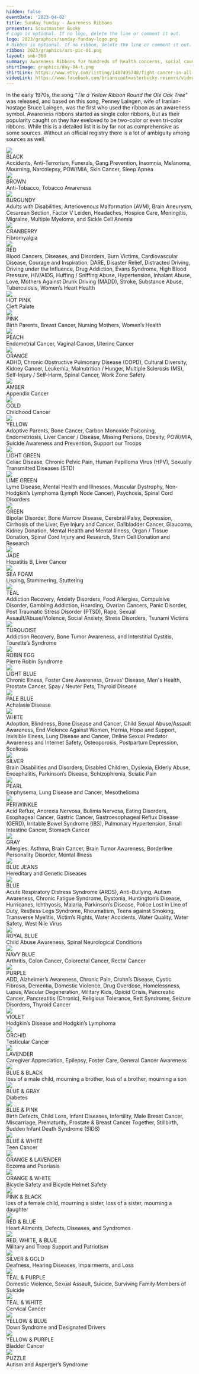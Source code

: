 ```yaml
---
hidden: false
eventDate: '2023-04-02'
title: Sunday Funday - Awareness Ribbons
presenter: Scoutmaster Bucky
# Logo is optional. If no logo, delete the line or comment it out.
logo: 2023/graphics/sunday-funday-logo.png
# Ribbon is optional. If no ribbon, delete the line or comment it out.
ribbon: 2023/graphics/ars-pic-01.png
layout: smb-360
summary: Awareness Ribbons for hundreds of health concerns, social causes, and organizations
shirtImage: graphics/day-04-t.png
shirtLink: https://www.etsy.com/listing/1407495748/fight-cancer-in-all-colors?click_key=45e3e447ee567f6e32a813de1ca0ed9c366ffa4c%3A1407495748&click_sum=954ee107&ga_search_query=cancer&ref=shop_items_search_1&pro=1&sts=1
videoLink: https://www.facebook.com/brianscoutmasterbucky.reiners/videos/1342674236299091
---
```


In the early 1970s, the song *"Tie a Yellow Ribbon Round the Ole Oak Tree"* was released, and based on this song, Penney Laingen, wife of Iranian-hostage Bruce Laingen, was the first who used the ribbon as an awareness symbol. Awareness ribbons started as single color ribbons, but as their popularity caught on they hav eveloved to be two-color or even tri-color ribbons.  While this is a detailed list it is by far not as comprehensive as some sources.  Without an official registry there is a lot of ambiguity among sources as well.

<div class="D(f) Fxw(w) Jc(sb) Ai(fs) Ta(in) Mt(1.4em)">

<div class="W(33%)--_sml W(50%)--ml W(100%)--s P(0.5em) D(f) Ai(c) Fxd(c)">
<img src="../ribbon/ar-black.png" class="Maw(15%)">
<div class="Tt(u) Fw(b)">BLACK</div>
<div class="Ta(c)">Accidents, Anti-Terrorism, Funerals, Gang Prevention, Insomnia, Melanoma, Mourning, Narcolepsy, POW/MIA, Skin Cancer, Sleep Apnea</div>
</div>

<div class="W(33%)--_sml W(50%)--ml W(100%)--s P(0.5em) D(f) Ai(c) Fxd(c)">
<img src="../ribbon/ar-brown.png" class="Maw(15%)">
<div class="Tt(u) Fw(b)">BROWN</div>
<div class="Ta(c)">Anti-Tobacco, Tobacco Awareness</div>
</div>

<div class="W(33%)--_sml W(50%)--ml W(100%)--s P(0.5em) D(f) Ai(c) Fxd(c)">
<img src="../ribbon/ar-burgundy.png" class="Maw(15%)">
<div class="Tt(u) Fw(b)">BURGUNDY</div>
<div class="Ta(c)">Adults with Disabilities, Arteriovenous Malformation (AVM), Brain Aneurysm, Cesarean Section,  Factor V Leiden, Headaches, Hospice Care, Meningitis, Migraine, Multiple Myeloma, and Sickle Cell Anemia</div>
</div>

<div class="W(33%)--_sml W(50%)--ml W(100%)--s P(0.5em) D(f) Ai(c) Fxd(c)">
<img src="../ribbon/ar-cranberry.png" class="Maw(15%)">
<div class="Tt(u) Fw(b)">CRANBERRY</div>
<div class="Ta(c)">Fibromyalgia</div>
</div>

<div class="W(33%)--_sml W(50%)--ml W(100%)--s P(0.5em) D(f) Ai(c) Fxd(c)">
<img src="../ribbon/ar-red.png" class="Maw(15%)">
<div class="Tt(u) Fw(b)">RED</div>
<div class="Ta(c)">Blood Cancers, Diseases, and Disorders, Burn Victims, Cardiovascular Disease, Courage and Inspiration, DARE, Disaster Relief, Distracted Driving, Driving under the Influence, Drug Addiction, Evans Syndrome, High Blood Pressure, HIV/AIDS, Huffing / Sniffing Abuse, Hypertension, Inhalant Abuse, Love, Mothers Against Drunk Driving (MADD), Stroke, Substance Abuse, Tuberculosis, Women’s Heart Health</div>
</div>

<div class="W(33%)--_sml W(50%)--ml W(100%)--s P(0.5em) D(f) Ai(c) Fxd(c)">
<img src="../ribbon/ar-hot-pink.png" class="Maw(15%)">
<div class="Tt(u) Fw(b)">HOT PINK</div>
<div class="Ta(c)">Cleft Palate</div>
</div>

<div class="W(33%)--_sml W(50%)--ml W(100%)--s P(0.5em) D(f) Ai(c) Fxd(c)">
<img src="../ribbon/ar-pink.png" class="Maw(15%)">
<div class="Tt(u) Fw(b)">PINK</div>
<div class="Ta(c)">Birth Parents, Breast Cancer, Nursing Mothers, Women’s Health</div>
</div>

<div class="W(33%)--_sml W(50%)--ml W(100%)--s P(0.5em) D(f) Ai(c) Fxd(c)">
<img src="../ribbon/ar-peach.png" class="Maw(15%)">
<div class="Tt(u) Fw(b)">PEACH</div>
<div class="Ta(c)">Endometrial Cancer, Vaginal Cancer, Uterine Cancer</div>
</div>

<div class="W(33%)--_sml W(50%)--ml W(100%)--s P(0.5em) D(f) Ai(c) Fxd(c)">
<img src="../ribbon/ar-orange.png" class="Maw(15%)">
<div class="Tt(u) Fw(b)">ORANGE</div>
<div class="Ta(c)">ADHD, Chronic Obstructive Pulmonary Disease (COPD), Cultural Diversity, Kidney Cancer, Leukemia,  Malnutrition / Hunger, Multiple Sclerosis (MS), Self-Injury / Self-Harm, Spinal Cancer, Work Zone Safety</div>
</div>

<div class="W(33%)--_sml W(50%)--ml W(100%)--s P(0.5em) D(f) Ai(c) Fxd(c)">
<img src="../ribbon/ar-amber.png" class="Maw(15%)">
<div class="Tt(u) Fw(b)">AMBER</div>
<div class="Ta(c)">Appendix Cancer</div>
</div>

<div class="W(33%)--_sml W(50%)--ml W(100%)--s P(0.5em) D(f) Ai(c) Fxd(c)">
<img src="../ribbon/ar-gold.png" class="Maw(15%)">
<div class="Tt(u) Fw(b)">GOLD</div>
<div class="Ta(c)">Childhood Cancer</div>
</div>

<div class="W(33%)--_sml W(50%)--ml W(100%)--s P(0.5em) D(f) Ai(c) Fxd(c)">
<img src="../ribbon/ar-yellow.png" class="Maw(15%)">
<div class="Tt(u) Fw(b)">YELLOW</div>
<div class="Ta(c)">Adoptive Parents, Bone Cancer, Carbon Monoxide Poisoning, Endometriosis,  Liver Cancer / Disease, Missing Persons, Obesity, POW/MIA, Suicide Awareness and Prevention,  Support our Troops</div>
</div>

<div class="W(33%)--_sml W(50%)--ml W(100%)--s P(0.5em) D(f) Ai(c) Fxd(c)">
<img src="../ribbon/ar-light-green.png" class="Maw(15%)">
<div class="Tt(u) Fw(b)">LIGHT GREEN</div>
<div class="Ta(c)">Celiac Disease, Chronic Pelvic Pain, Human Papilloma Virus (HPV), Sexually Transmitted Diseases (STD)</div>
</div>

<div class="W(33%)--_sml W(50%)--ml W(100%)--s P(0.5em) D(f) Ai(c) Fxd(c)">
<img src="../ribbon/ar-lime-green.png" class="Maw(15%)">
<div class="Tt(u) Fw(b)">LIME GREEN</div>
<div class="Ta(c)">Lyme Disease, Mental Health and Illnesses, Muscular Dystrophy, Non-Hodgkin’s Lymphoma (Lymph Node Cancer), Psychosis, Spinal Cord Disorders</div>
</div>

<div class="W(33%)--_sml W(50%)--ml W(100%)--s P(0.5em) D(f) Ai(c) Fxd(c)">
<img src="../ribbon/ar-green.png" class="Maw(15%)">
<div class="Tt(u) Fw(b)">GREEN</div>
<div class="Ta(c)">Bipolar Disorder, Bone Marrow Disease, Cerebral Palsy, Depression, Cirrhosis of the Liver, Eye Injury and Cancer, Gallbladder Cancer, Glaucoma, Kidney Donation, Mental Health and Mental Illness, Organ / Tissue Donation, Spinal Cord Injury and Research, Stem Cell Donation and Research</div>
</div>

<div class="W(33%)--_sml W(50%)--ml W(100%)--s P(0.5em) D(f) Ai(c) Fxd(c)">
<img src="../ribbon/ar-jade.png" class="Maw(15%)">
<div class="Tt(u) Fw(b)">JADE</div>
<div class="Ta(c)">Hepatitis B, Liver Cancer</div>
</div>

<div class="W(33%)--_sml W(50%)--ml W(100%)--s P(0.5em) D(f) Ai(c) Fxd(c)">
<img src="../ribbon/ar-sea-foam.png" class="Maw(15%)">
<div class="Tt(u) Fw(b)">SEA FOAM</div>
<div class="Ta(c)">Lisping, Stammering, Stuttering</div>
</div>

<div class="W(33%)--_sml W(50%)--ml W(100%)--s P(0.5em) D(f) Ai(c) Fxd(c)">
<img src="../ribbon/ar-teal.png" class="Maw(15%)">
<div class="Tt(u) Fw(b)">TEAL</div>
<div class="Ta(c)">Addiction Recovery, Anxiety Disorders, Food Allergies, Compulsive Disorder,  Gambling Addiction, Hoarding, Ovarian Cancers, Panic Disorder,  Post Traumatic Stress Disorder (PTSD), Rape, Sexual Assault/Abuse/Violence, Social Anxiety, Stress Disorders, Tsunami Victims</div>
</div>

<div class="W(33%)--_sml W(50%)--ml W(100%)--s P(0.5em) D(f) Ai(c) Fxd(c)">
<img src="../ribbon/ar-turquoise.png" class="Maw(15%)">
<div class="Tt(u) Fw(b)">TURQUOISE</div>
<div class="Ta(c)">Addiction Recovery, Bone Tumor Awareness, and Interstitial Cystitis, Tourette’s Syndrome</div>
</div>

<div class="W(33%)--_sml W(50%)--ml W(100%)--s P(0.5em) D(f) Ai(c) Fxd(c)">
<img src="../ribbon/ar-robin-egg.png" class="Maw(15%)">
<div class="Tt(u) Fw(b)">ROBIN EGG</div>
<div class="Ta(c)">Pierre Robin Syndrome</div>
</div>

<div class="W(33%)--_sml W(50%)--ml W(100%)--s P(0.5em) D(f) Ai(c) Fxd(c)">
<img src="../ribbon/ar-light-blue.png" class="Maw(15%)">
<div class="Tt(u) Fw(b)">LIGHT BLUE</div>
<div class="Ta(c)">Chronic Illness, Foster Care Awareness, Graves’ Disease, Men's Health, Prostate Cancer, Spay / Neuter Pets, Thyroid Disease</div>
</div>

<div class="W(33%)--_sml W(50%)--ml W(100%)--s P(0.5em) D(f) Ai(c) Fxd(c)">
<img src="../ribbon/ar-pale-blue.png" class="Maw(15%)">
<div class="Tt(u) Fw(b)">PALE BLUE</div>
<div class="Ta(c)">Achalasia Disease</div>
</div>

<div class="W(33%)--_sml W(50%)--ml W(100%)--s P(0.5em) D(f) Ai(c) Fxd(c)">
<img src="../ribbon/ar-white.png" class="Maw(15%)">
<div class="Tt(u) Fw(b)">WHITE</div>
<div class="Ta(c)">Adoption, Blindness, Bone Disease and Cancer, Child Sexual Abuse/Assault Awareness, End Violence Against Women, Hernia, Hope and Support, Invisible Illness, Lung Disease and Cancer, Online Sexual Predator Awareness and Internet Safety, Osteoporosis, Postpartum Depression, Scoliosis</div>
</div>

<div class="W(33%)--_sml W(50%)--ml W(100%)--s P(0.5em) D(f) Ai(c) Fxd(c)">
<img src="../ribbon/ar-silver.png" class="Maw(15%)">
<div class="Tt(u) Fw(b)">SILVER</div>
<div class="Ta(c)">Brain Disabilities and Disorders, Disabled Children, Dyslexia, Elderly Abuse, Encephalitis, Parkinson’s Disease, Schizophrenia, Sciatic Pain</div>
</div>

<div class="W(33%)--_sml W(50%)--ml W(100%)--s P(0.5em) D(f) Ai(c) Fxd(c)">
<img src="../ribbon/ar-pearl.png" class="Maw(15%)">
<div class="Tt(u) Fw(b)">PEARL</div>
<div class="Ta(c)">Emphysema, Lung Disease and Cancer, Mesothelioma</div>
</div>

<div class="W(33%)--_sml W(50%)--ml W(100%)--s P(0.5em) D(f) Ai(c) Fxd(c)">
<img src="../ribbon/ar-periwinkle.png" class="Maw(15%)">
<div class="Tt(u) Fw(b)">PERIWINKLE</div>
<div class="Ta(c)">Acid Reflux, Anorexia Nervosa, Bulimia Nervosa, Eating Disorders, Esophageal Cancer, Gastric Cancer, Gastroesophageal Reflux Disease (GERD), Irritable Bowel Syndrome (IBS), Pulmonary Hypertension, Small Intestine Cancer, Stomach Cancer</div>
</div>

<div class="W(33%)--_sml W(50%)--ml W(100%)--s P(0.5em) D(f) Ai(c) Fxd(c)">
<img src="../ribbon/ar-gray.png" class="Maw(15%)">
<div class="Tt(u) Fw(b)">GRAY</div>
<div class="Ta(c)">Allergies, Asthma, Brain Cancer, Brain Tumor Awareness, Borderline Personality Disorder, Mental Illness</div>
</div>

<div class="W(33%)--_sml W(50%)--ml W(100%)--s P(0.5em) D(f) Ai(c) Fxd(c)">
<img src="../ribbon/ar-blue-jeans.png" class="Maw(15%)">
<div class="Tt(u) Fw(b)">BLUE JEANS</div>
<div class="Ta(c)">Hereditary and Genetic Diseases</div>
</div>

<div class="W(33%)--_sml W(50%)--ml W(100%)--s P(0.5em) D(f) Ai(c) Fxd(c)">
<img src="../ribbon/ar-blue.png" class="Maw(15%)">
<div class="Tt(u) Fw(b)">BLUE</div>
<div class="Ta(c)">Acute Respiratory Distress Syndrome (ARDS), Anti-Bullying, Autism Awareness, Chronic Fatigue Syndrome, Dystonia, Huntington’s Disease, Hurricanes, Ichthyosis, Malaria, Parkinson’s Disease, Police Lost in Line of Duty, Restless Legs Syndrome, Rheumatism, Teens against Smoking, Transverse Myelitis, Victim’s Rights, Water Accidents, Water Quality, Water Safety, West Nile Virus</div>
</div>

<div class="W(33%)--_sml W(50%)--ml W(100%)--s P(0.5em) D(f) Ai(c) Fxd(c)">
<img src="../ribbon/ar-royal-blue.png" class="Maw(15%)">
<div class="Tt(u) Fw(b)">ROYAL BLUE</div>
<div class="Ta(c)">Child Abuse Awareness, Spinal Neurological Conditions</div>
</div>

<div class="W(33%)--_sml W(50%)--ml W(100%)--s P(0.5em) D(f) Ai(c) Fxd(c)">
<img src="../ribbon/ar-navy.png" class="Maw(15%)">
<div class="Tt(u) Fw(b)">NAVY BLUE</div>
<div class="Ta(c)">Arthritis, Colon Cancer, Colorectal Cancer, Rectal Cancer</div>
</div>

<div class="W(33%)--_sml W(50%)--ml W(100%)--s P(0.5em) D(f) Ai(c) Fxd(c)">
<img src="../ribbon/ar-purple.png" class="Maw(15%)">
<div class="Tt(u) Fw(b)">PURPLE</div>
<div class="Ta(c)">ADD, Alzheimer’s Awareness, Chronic Pain, Crohn’s Disease, Cystic Fibrosis, Dementia, Domestic Violence, Drug Overdose, Homelessness, Lupus, Macular Degeneration, Military Kids, Opioid Crisis, Pancreatic Cancer, Pancreatitis (Chronic), Religious Tolerance, Rett Syndrome, Seizure Disorders, Thyroid Cancer</div>
</div>

<div class="W(33%)--_sml W(50%)--ml W(100%)--s P(0.5em) D(f) Ai(c) Fxd(c)">
<img src="../ribbon/ar-violet.png" class="Maw(15%)">
<div class="Tt(u) Fw(b)">VIOLET</div>
<div class="Ta(c)">Hodgkin’s Disease and Hodgkin’s Lymphoma</div>
</div>

<div class="W(33%)--_sml W(50%)--ml W(100%)--s P(0.5em) D(f) Ai(c) Fxd(c)">
<img src="../ribbon/ar-orchid.png" class="Maw(15%)">
<div class="Tt(u) Fw(b)">ORCHID</div>
<div class="Ta(c)">Testicular Cancer</div>
</div>

<div class="W(33%)--_sml W(50%)--ml W(100%)--s P(0.5em) D(f) Ai(c) Fxd(c)">
<img src="../ribbon/ar-lavender.png" class="Maw(15%)">
<div class="Tt(u) Fw(b)">LAVENDER</div>
<div class="Ta(c)">Caregiver Appreciation, Epilepsy, Foster Care, General Cancer Awareness</div>
</div>

<div class="W(33%)--_sml W(50%)--ml W(100%)--s P(0.5em) D(f) Ai(c) Fxd(c)">
<img src="../ribbon/ar-blue-and-black.png" class="Maw(15%)">
<div class="Tt(u) Fw(b)">BLUE &amp; BLACK</div>
<div class="Ta(c)">loss of a male child, mourning a brother, loss of a brother, mourning a son</div>
</div>

<div class="W(33%)--_sml W(50%)--ml W(100%)--s P(0.5em) D(f) Ai(c) Fxd(c)">
<img src="../ribbon/ar-blue-and-gray.png" class="Maw(15%)">
<div class="Tt(u) Fw(b)">BLUE &amp; GRAY</div>
<div class="Ta(c)">Diabetes</div>
</div>

<div class="W(33%)--_sml W(50%)--ml W(100%)--s P(0.5em) D(f) Ai(c) Fxd(c)">
<img src="../ribbon/ar-blue-and-pink.png" class="Maw(15%)">
<div class="Tt(u) Fw(b)">BLUE &amp; PINK</div>
<div class="Ta(c)">Birth Defects, Child Loss, Infant Diseases, Infertility, Male Breast Cancer, Miscarriage, Prematurity, Prostate &amp; Breast Cancer Together, Stillbirth, Sudden Infant Death Syndrome (SIDS)</div>
</div>

<div class="W(33%)--_sml W(50%)--ml W(100%)--s P(0.5em) D(f) Ai(c) Fxd(c)">
<img src="../ribbon/ar-blue-and-white.png" class="Maw(15%)">
<div class="Tt(u) Fw(b)">BLUE &amp; WHITE</div>
<div class="Ta(c)">Teen Cancer</div>
</div>

<div class="W(33%)--_sml W(50%)--ml W(100%)--s P(0.5em) D(f) Ai(c) Fxd(c)">
<img src="../ribbon/ar-orange-and-lavender.png" class="Maw(15%)">
<div class="Tt(u) Fw(b)">ORANGE &amp; LAVENDER</div>
<div class="Ta(c)">Eczema and Psoriasis</div>
</div>

<div class="W(33%)--_sml W(50%)--ml W(100%)--s P(0.5em) D(f) Ai(c) Fxd(c)">
<img src="../ribbon/ar-orange-and-white.png" class="Maw(15%)">
<div class="Tt(u) Fw(b)">ORANGE &amp; WHITE</div>
<div class="Ta(c)">Bicycle Safety and Bicycle Helmet Safety</div>
</div>

<div class="W(33%)--_sml W(50%)--ml W(100%)--s P(0.5em) D(f) Ai(c) Fxd(c)">
<img src="../ribbon/ar-pink-and-black.png" class="Maw(15%)">
<div class="Tt(u) Fw(b)">PINK &amp; BLACK</div>
<div class="Ta(c)">loss of a female child, mourning a sister, loss of a sister, mourning a daughter</div>
</div>

<div class="W(33%)--_sml W(50%)--ml W(100%)--s P(0.5em) D(f) Ai(c) Fxd(c)">
<img src="../ribbon/ar-red-and-blue.png" class="Maw(15%)">
<div class="Tt(u) Fw(b)">RED &amp; BLUE</div>
<div class="Ta(c)">Heart Ailments, Defects, Diseases, and Syndromes</div>
</div>

<div class="W(33%)--_sml W(50%)--ml W(100%)--s P(0.5em) D(f) Ai(c) Fxd(c)">
<img src="../ribbon/ar-red-white-and-blue.png" class="Maw(15%)">
<div class="Tt(u) Fw(b)">RED, WHITE, &amp; BLUE</div>
<div class="Ta(c)">Military and Troop Support and Patriotism</div>
</div>

<div class="W(33%)--_sml W(50%)--ml W(100%)--s P(0.5em) D(f) Ai(c) Fxd(c)">
<img src="../ribbon/ar-silver-and-gold.png" class="Maw(15%)">
<div class="Tt(u) Fw(b)">SILVER &amp; GOLD</div>
<div class="Ta(c)">Deafness, Hearing Diseases, Impairments, and Loss</div>
</div>

<div class="W(33%)--_sml W(50%)--ml W(100%)--s P(0.5em) D(f) Ai(c) Fxd(c)">
<img src="../ribbon/ar-teal-and-purple.png" class="Maw(15%)">
<div class="Tt(u) Fw(b)">TEAL &amp; PURPLE</div>
<div class="Ta(c)">Domestic Violence, Sexual Assault, Suicide, Surviving Family Members of Suicide</div>
</div>

<div class="W(33%)--_sml W(50%)--ml W(100%)--s P(0.5em) D(f) Ai(c) Fxd(c)">
<img src="../ribbon/ar-teal-and-white.png" class="Maw(15%)">
<div class="Tt(u) Fw(b)">TEAL &amp; WHITE</div>
<div class="Ta(c)">Cervical Cancer</div>
</div>

<div class="W(33%)--_sml W(50%)--ml W(100%)--s P(0.5em) D(f) Ai(c) Fxd(c)">
<img src="../ribbon/ar-yellow-and-blue.png" class="Maw(15%)">
<div class="Tt(u) Fw(b)">YELLOW &amp; BLUE</div>
<div class="Ta(c)">Down Syndrome and Designated Drivers</div>
</div>

<div class="W(33%)--_sml W(50%)--ml W(100%)--s P(0.5em) D(f) Ai(c) Fxd(c)">
<img src="../ribbon/ar-yellow-and-purple.png" class="Maw(15%)">
<div class="Tt(u) Fw(b)">YELLOW &amp; PURPLE</div>
<div class="Ta(c)">Bladder Cancer</div>
</div>

<div class="W(33%)--_sml W(50%)--ml W(100%)--s P(0.5em) D(f) Ai(c) Fxd(c)">
<img src="../ribbon/ar-puzzle.png" class="Maw(15%)">
<div class="Tt(u) Fw(b)">PUZZLE</div>
<div class="Ta(c)">Autism and Asperger’s Syndrome</div>
</div>

</div>
